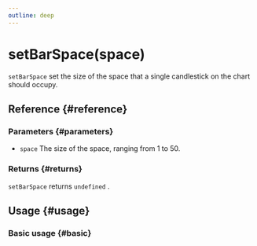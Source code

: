 ```yaml
---
outline: deep
---
```


# setBarSpace(space)
`setBarSpace` set the size of the space that a single candlestick on the chart should occupy.

## Reference {#reference}
<!--@include: @/@views/api/references/instance/setBarSpace.md-->

### Parameters {#parameters}
- `space` The size of the space, ranging from 1 to 50.

### Returns {#returns}
`setBarSpace` returns `undefined` .

## Usage {#usage}
<script setup>
import SetBarSpace from '../../../@views/api/samples/setBarSpace/index.vue'
</script>

### Basic usage {#basic}
<SetBarSpace/>